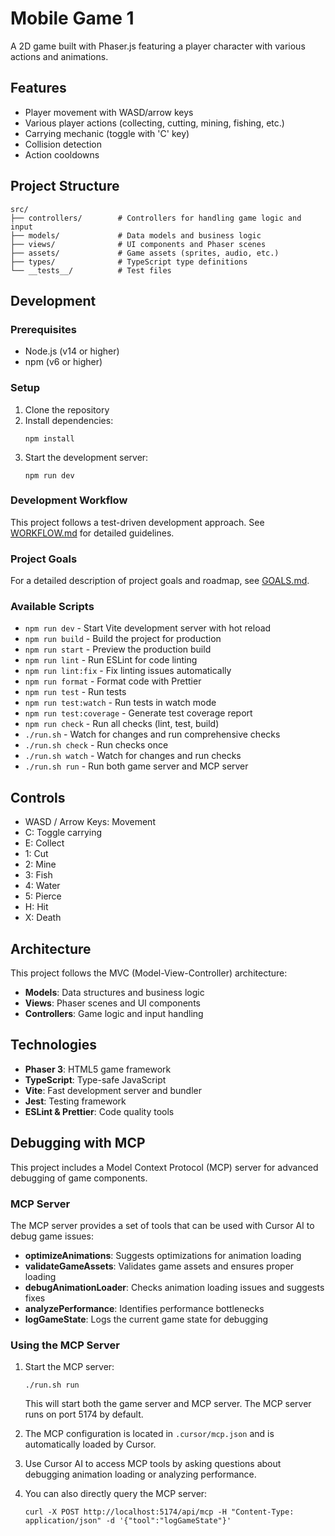 # Mobile Game 1

A 2D game built with Phaser.js featuring a player character with various actions and animations.

## Features

- Player movement with WASD/arrow keys
- Various player actions (collecting, cutting, mining, fishing, etc.)
- Carrying mechanic (toggle with 'C' key)
- Collision detection
- Action cooldowns

## Project Structure

```
src/
├── controllers/        # Controllers for handling game logic and input
├── models/             # Data models and business logic
├── views/              # UI components and Phaser scenes
├── assets/             # Game assets (sprites, audio, etc.)
├── types/              # TypeScript type definitions
└── __tests__/          # Test files
```

## Development

### Prerequisites

- Node.js (v14 or higher)
- npm (v6 or higher)

### Setup

1. Clone the repository
2. Install dependencies:
   ```
   npm install
   ```
3. Start the development server:
   ```
   npm run dev
   ```

### Development Workflow

This project follows a test-driven development approach. See [WORKFLOW.md](WORKFLOW.md) for detailed guidelines.

### Project Goals

For a detailed description of project goals and roadmap, see [GOALS.md](GOALS.md).

### Available Scripts

- `npm run dev` - Start Vite development server with hot reload
- `npm run build` - Build the project for production
- `npm run start` - Preview the production build
- `npm run lint` - Run ESLint for code linting
- `npm run lint:fix` - Fix linting issues automatically
- `npm run format` - Format code with Prettier
- `npm run test` - Run tests
- `npm run test:watch` - Run tests in watch mode
- `npm run test:coverage` - Generate test coverage report
- `npm run check` - Run all checks (lint, test, build)
- `./run.sh` - Watch for changes and run comprehensive checks
- `./run.sh check` - Run checks once
- `./run.sh watch` - Watch for changes and run checks
- `./run.sh run` - Run both game server and MCP server

## Controls

- WASD / Arrow Keys: Movement
- C: Toggle carrying
- E: Collect
- 1: Cut
- 2: Mine
- 3: Fish
- 4: Water
- 5: Pierce
- H: Hit
- X: Death 

## Architecture

This project follows the MVC (Model-View-Controller) architecture:

- **Models**: Data structures and business logic
- **Views**: Phaser scenes and UI components
- **Controllers**: Game logic and input handling

## Technologies

- **Phaser 3**: HTML5 game framework
- **TypeScript**: Type-safe JavaScript
- **Vite**: Fast development server and bundler
- **Jest**: Testing framework
- **ESLint & Prettier**: Code quality tools

## Debugging with MCP

This project includes a Model Context Protocol (MCP) server for advanced debugging of game components.

### MCP Server

The MCP server provides a set of tools that can be used with Cursor AI to debug game issues:

- **optimizeAnimations**: Suggests optimizations for animation loading
- **validateGameAssets**: Validates game assets and ensures proper loading
- **debugAnimationLoader**: Checks animation loading issues and suggests fixes
- **analyzePerformance**: Identifies performance bottlenecks
- **logGameState**: Logs the current game state for debugging

### Using the MCP Server

1. Start the MCP server:
   ```
   ./run.sh run
   ```
   This will start both the game server and MCP server. The MCP server runs on port 5174 by default.

2. The MCP configuration is located in `.cursor/mcp.json` and is automatically loaded by Cursor.

3. Use Cursor AI to access MCP tools by asking questions about debugging animation loading or analyzing performance.

4. You can also directly query the MCP server:
   ```
   curl -X POST http://localhost:5174/api/mcp -H "Content-Type: application/json" -d '{"tool":"logGameState"}'
   ```
